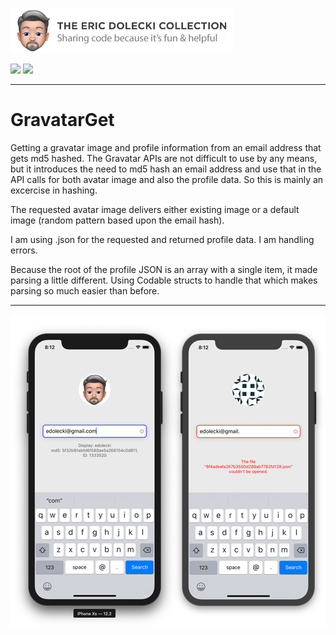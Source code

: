 ![badge](./ed-badge.png)

<img src="https://img.shields.io/badge/Team-UCD%20Prototyping-blue.svg"/> <img src="https://img.shields.io/badge/License-GNU%20GPLv3-blue.svg"/>

----

# GravatarGet
Getting a gravatar image and profile information from an email address that gets md5 hashed. The Gravatar APIs are not difficult to use by any means, but it introduces the need to md5 hash an email address and use that in the API calls for both avatar image and also the profile data. So this is mainly an excercise in hashing.

The requested avatar image delivers either existing image or a default image (random pattern based upon the email hash). 

I am using .json for the requested and returned profile data. I am handling errors.

Because the root of the profile JSON is an array with a single item, it made parsing a little different. Using Codable structs to handle that which makes parsing so much easier than before.

----

![app](./app.png)
